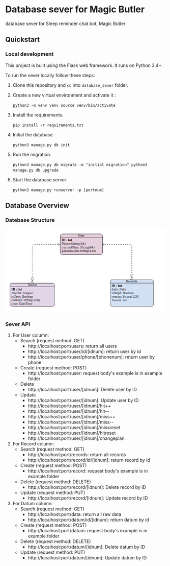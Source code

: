# Database sever for Magic Butler

database sever for Sleep reminder chat bot, Magic Butler

## Quickstart

### Local development

This project is built using the Flask web framework. It runs on Python 3.4+.

To run the sever locally follow these steps:

1. Clone this repository and `cd` into `database_sever` folder.

1. Create a new virtual environment and activate it :

    ``
    python3 -m venv venv
    source venv/bin/activate
    ``

1. Install the requirements.

    ``
    pip install -r requirements.txt
    ``

1. Initial the database.

    ``
    python3 manage.py db init
    ``

1. Run the migration.

    ``
    python3 manage.py db migrate -m "initial migration"
    python3 manage.py db upgrade
    ``

1. Start the database server.

    ``
    python3 manage.py runserver -p [portnum]
    ``

## Database Overview

### Datebase Structure

![](./image/ERD.png)

### Sever API

1. For User column:
	- Search (request method: GET)
		- http://localhost:port/users: return all users
		-  http://localhost:port/user/id/[idnum]: return user by id
		-  http://localhost:port/user/phone/[phonenum]: return user by phone
	- Create (request method: POST)
		- http://localhost:port/user:  request body's example is in example folder 
	- Delete
		- http://localhost:port/user/[idnum]: Delete user by ID
	- Update
		- http://localhost:port/user/[idnum]: Update user by ID
		- http://localhost:port/user/[idnum]/hit++
		- http://localhost:port/user/[idnum]/hit--
		- http://localhost:port/user/[idnum]/miss++
		- http://localhost:port/user/[idnum]/miss--
		- http://localhost:port/user/[idnum]/missreset
		- http://localhost:port/user/[idnum]/hitreset
		- http://localhost:port/user/[idnum]/changeplan
2. For Record column:
	- Search (request method: GET)
		- http://localhost:port/records: return all records
		- http://localhost:port/record/id/[idnum]: return record by id
	- Create (request method: POST)
		- http://localhost:port/record:  request body's example is in example folder 
	- Delete (request method: DELETE)
		- http://localhost:port/record/[idnum]: Delete record by ID
	- Update (request method: PUT)
		- http://localhost:port/record/[idnum]: Update record by ID
3. For Datum column:
	- Search (request method: GET)
		- http://localhost:port/data: return all raw data
		- http://localhost:port/datum/id/[idnum]: return datum by id
	- Create (request method: POST)
		- http://localhost:port/datum:  request body's example is in example folder 
	- Delete (request method: DELETE)
		- http://localhost:port/datum/[idnum]: Delete datum by ID
	- Update (request method: PUT)
		- http://localhost:port/datum/[idnum]: Update datum by ID
